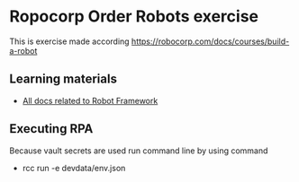 # Ropocorp Order Robots exercise

This is exercise made according https://robocorp.com/docs/courses/build-a-robot

## Learning materials

- [All docs related to Robot Framework](https://robocorp.com/docs/languages-and-frameworks/robot-framework)

## Executing RPA

Because vault secrets are used run command line by using command
-  rcc run -e devdata/env.json

